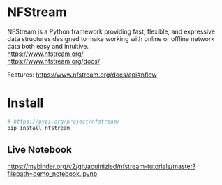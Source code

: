 # NFStream 
NFStream is a Python framework providing fast, flexible, and expressive data structures designed to make working with online or offline network data both easy and intuitive.  
https://www.nfstream.org/  
https://www.nfstream.org/docs/  

Features: https://www.nfstream.org/docs/api#nflow  

# Install

```bash
# https://pypi.org/project/nfstream/
pip install nfstream
```

## Live Notebook
https://mybinder.org/v2/gh/aouinizied/nfstream-tutorials/master?filepath=demo_notebook.ipynb  
